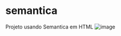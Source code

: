 # semantica
Projeto usando Semantica em HTML
![image](https://github.com/gabrielricardosilva/semantica/assets/93540978/178bac39-b004-48b5-a1a6-7e6d0e0ae83b)
